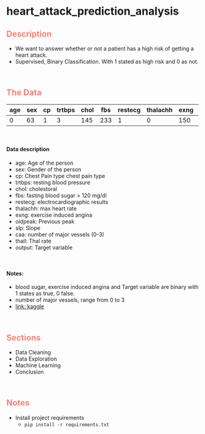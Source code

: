 # heart_attack_prediction_analysis


## __<font color='salmon'> Description </font>__

* We want to answer whether or not a patient has a high risk of getting a heart attack.
* Supervised, Binary Classification. With 1 stated as high risk and 0 as not.

<br>

## __<font color='salmon'> The Data</font>__
| age | sex | cp | trtbps | chol | fbs | restecg | thalachh | exng | oldpeak | slp | caa | thall | output |	
| --- | --- | --- | --- | --- | --- | --- | --- | --- | --- | --- | --- | --- | --- |
|0	|63| 1	|3	|145|	233|	1	|0	|150|	0	|2.3	|0	|0	|1|	1|


<br>

#### Data description
* age: Age of the person
* sex: Gender of the person 
* cp: Chest Pain type chest pain type 
* trtbps: resting blood pressure
* chol: cholestoral
* fbs: fasting blood sugar > 120 mg/dl
* restecg: electrocardiographic results
* thalachh: max heart rate
* exng: exercise induced angina
* oldpeak: Previous peak
* slp: Slope
* caa: number of major vessels (0-3)
* thall: Thal rate
* output: Target variable

<br>

#### Notes:
* blood sugar, exercise induced angina and Target variable are binary with 1 states as true, 0 false.
* number of major vessels, range from 0 to 3
* [link: kaggle](https://www.kaggle.com/rashikrahmanpritom/heart-attack-analysis-prediction-dataset)
<br>

## __<font color='salmon'> Sections </font>__


* Data Cleaning
* Data Exploration
* Machine Learning
* Conclusion
<br>

## __<font color='salmon'> Notes</font>__
* Install project requirements
   * `pip install -r requirements.txt` 
